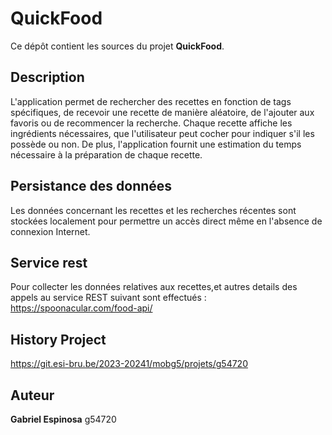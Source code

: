# QuickFood

Ce dépôt contient les sources du projet **QuickFood**.

## Description

L'application permet de rechercher des recettes en fonction de tags spécifiques, de recevoir une recette de manière aléatoire, de l'ajouter aux favoris ou de recommencer la recherche. Chaque recette affiche les ingrédients nécessaires, que l'utilisateur peut cocher pour indiquer s'il les possède ou non. De plus, l'application fournit une estimation du temps nécessaire à la préparation de chaque recette.

## Persistance des données

Les données concernant les recettes et les recherches récentes sont stockées localement pour permettre un accès direct même en l'absence de connexion Internet.


## Service rest

Pour collecter les données relatives aux recettes,et autres details des appels au service REST suivant sont effectués : <https://spoonacular.com/food-api/>

## History Project

https://git.esi-bru.be/2023-20241/mobg5/projets/g54720

## Auteur

**Gabriel Espinosa** g54720
